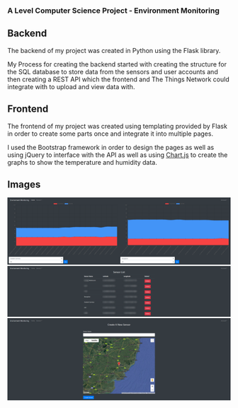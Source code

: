 ### A Level Computer Science Project - Environment Monitoring

## Backend
The backend of my project was created in Python using the Flask library. 

My Process for creating the backend started with creating the structure for the SQL database to store data from the sensors and user accounts 
and then creating a REST API which the frontend and The Things Network could integrate with to upload and view data with.

## Frontend
The frontend of my project was created using templating provided by Flask in order to create some parts once and integrate it into multiple pages.

I used the Bootstrap framework in order to design the pages as well as using jQuery to interface with the API as well as using [Chart.js](https://www.chartjs.org/) to create the graphs to show the temperature and humidity data.

## Images

![Main Dashboard](https://raw.githubusercontent.com/bfayers/bfayers/master/images/firefox_2020-08-13_14-47-00.png "Main Dashboard")
![Sensor List](https://github.com/bfayers/bfayers/blob/master/images/firefox_2020-08-13_14-53-41.png?raw=true "Sensor List")
![Sensor Creation](https://github.com/bfayers/bfayers/blob/master/images/firefox_2020-08-13_14-52-30.png?raw=true "Sensor Creation")
